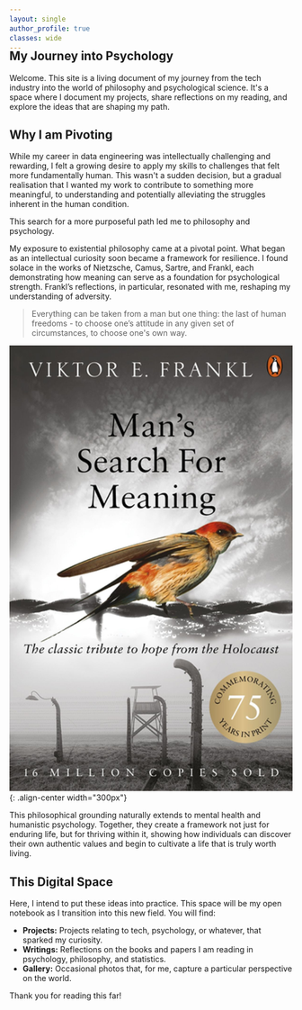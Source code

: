 ```yaml
---
layout: single
author_profile: true
classes: wide
---
```


<h2 style="margin-top: -1.2rem;">My Journey into Psychology</h2>

Welcome. This site is a living document of my journey from the tech industry into the world of philosophy and psychological science. It's a space where I document my projects, share reflections on my reading, and explore the ideas that are shaping my path.

<p style="margin-bottom: 0.5rem;"></p>

## Why I am Pivoting

While my career in data engineering was intellectually challenging and rewarding, I felt a growing desire to apply my skills to challenges that felt more fundamentally human. This wasn't a sudden decision, but a gradual realisation that I wanted my work to contribute to something more meaningful, to understanding and potentially alleviating the struggles inherent in the human condition.

This search for a more purposeful path led me to philosophy and psychology.

My exposure to existential philosophy came at a pivotal point. What began as an intellectual curiosity soon became a framework for resilience. I found solace in the works of Nietzsche, Camus, Sartre, and Frankl, each demonstrating how meaning can serve as a foundation for psychological strength. Frankl’s reflections, in particular, resonated with me, reshaping my understanding of adversity.

> Everything can be taken from a man but one thing: the last of human freedoms - to choose one’s attitude in any given set of circumstances, to choose one's own way.

![Cover of Man's Search For Meaning](images/man-s-search-for-meaning-1.jpg){: .align-center width="300px"}

This philosophical grounding naturally extends to mental health and humanistic psychology. Together, they create a framework not just for enduring life, but for thriving within it, showing how individuals can discover their own authentic values and begin to cultivate a life that is truly worth living.

<p style="margin-bottom: 0.5rem;"></p>

## This Digital Space

Here, I intend to put these ideas into practice. This space will be my open notebook as I transition into this new field. You will find:

*   **Projects:** Projects relating to tech, psychology, or whatever, that sparked my curiosity.
*   **Writings:** Reflections on the books and papers I am reading in psychology, philosophy, and statistics.
*   **Gallery:** Occasional photos that, for me, capture a particular perspective on the world.

Thank you for reading this far!
